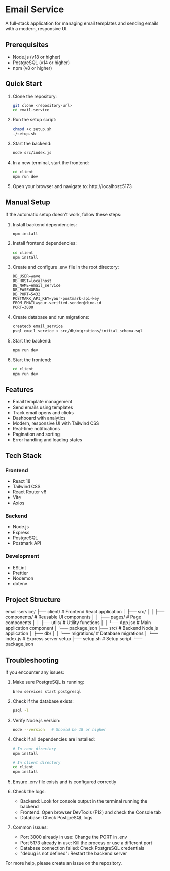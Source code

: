 # Email Service

A full-stack application for managing email templates and sending emails with a modern, responsive UI.

Prerequisites
------------
- Node.js (v18 or higher)
- PostgreSQL (v14 or higher)
- npm (v8 or higher)

Quick Start
----------
1. Clone the repository:
   ```bash
   git clone <repository-url>
   cd email-service
   ```

2. Run the setup script:
   ```bash
   chmod +x setup.sh
   ./setup.sh
   ```

3. Start the backend:
   ```bash
   node src/index.js
   ```

4. In a new terminal, start the frontend:
   ```bash
   cd client
   npm run dev
   ```

5. Open your browser and navigate to:
   http://localhost:5173

Manual Setup
-----------
If the automatic setup doesn't work, follow these steps:

1. Install backend dependencies:
   ```bash
   npm install
   ```

2. Install frontend dependencies:
   ```bash
   cd client
   npm install
   ```

3. Create and configure .env file in the root directory:
   ```env
   DB_USER=wave
   DB_HOST=localhost
   DB_NAME=email_service
   DB_PASSWORD=
   DB_PORT=5432
   POSTMARK_API_KEY=your-postmark-api-key
   FROM_EMAIL=your-verified-sender@dino.id
   PORT=3000
   ```

4. Create database and run migrations:
   ```bash
   createdb email_service
   psql email_service < src/db/migrations/initial_schema.sql
   ```

5. Start the backend:
   ```bash
   npm run dev
   ```

6. Start the frontend:
   ```bash
   cd client
   npm run dev
   ```

Features
--------
- Email template management
- Send emails using templates
- Track email opens and clicks
- Dashboard with analytics
- Modern, responsive UI with Tailwind CSS
- Real-time notifications
- Pagination and sorting
- Error handling and loading states

Tech Stack
----------
### Frontend
- React 18
- Tailwind CSS
- React Router v6
- Vite
- Axios

### Backend
- Node.js
- Express
- PostgreSQL
- Postmark API

### Development
- ESLint
- Prettier
- Nodemon
- dotenv

Project Structure
----------------
email-service/
├── client/ # Frontend React application
│ ├── src/
│ │ ├── components/ # Reusable UI components
│ │ ├── pages/ # Page components
│ │ ├── utils/ # Utility functions
│ │ └── App.jsx # Main application component
│ └── package.json
├── src/ # Backend Node.js application
│ ├── db/
│ │ └── migrations/ # Database migrations
│ └── index.js # Express server setup
├── setup.sh # Setup script
└── package.json


Troubleshooting
--------------
If you encounter any issues:

1. Make sure PostgreSQL is running:
   ```bash
   brew services start postgresql
   ```

2. Check if the database exists:
   ```bash
   psql -l
   ```

3. Verify Node.js version:
   ```bash
   node --version   # Should be 18 or higher
   ```

4. Check if all dependencies are installed:
   ```bash
   # In root directory
   npm install

   # In client directory
   cd client
   npm install
   ```

5. Ensure .env file exists and is configured correctly

6. Check the logs:
   - Backend: Look for console output in the terminal running the backend
   - Frontend: Open browser DevTools (F12) and check the Console tab
   - Database: Check PostgreSQL logs

7. Common issues:
   - Port 3000 already in use: Change the PORT in .env
   - Port 5173 already in use: Kill the process or use a different port
   - Database connection failed: Check PostgreSQL credentials
   - "debug is not defined": Restart the backend server

For more help, please create an issue on the repository.

